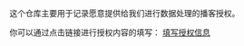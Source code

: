 这个仓库主要用于记录愿意提供给我们进行数据处理的播客授权。

你可以通过点击链接进行授权内容的填写：
[填写授权信息](https://github.com/tech-podcasts/data-authorization/issues/new/choose)
